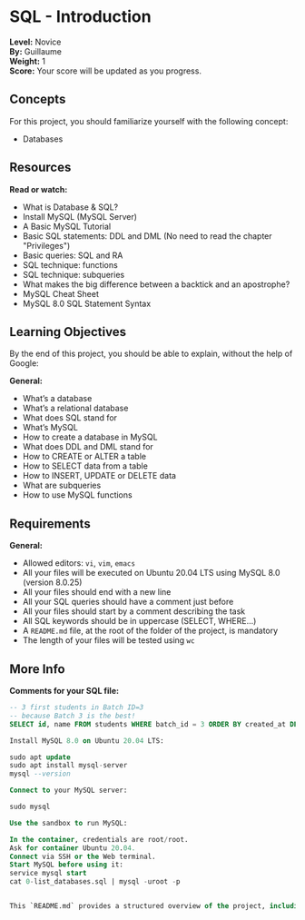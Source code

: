 # SQL - Introduction

**Level:** Novice  
**By:** Guillaume  
**Weight:** 1  
**Score:** Your score will be updated as you progress.

## Concepts
For this project, you should familiarize yourself with the following concept:
- Databases

## Resources
**Read or watch:**
- What is Database & SQL?
- Install MySQL (MySQL Server)
- A Basic MySQL Tutorial
- Basic SQL statements: DDL and DML (No need to read the chapter "Privileges")
- Basic queries: SQL and RA
- SQL technique: functions
- SQL technique: subqueries
- What makes the big difference between a backtick and an apostrophe?
- MySQL Cheat Sheet
- MySQL 8.0 SQL Statement Syntax

## Learning Objectives
By the end of this project, you should be able to explain, without the help of Google:

**General:**
- What’s a database
- What’s a relational database
- What does SQL stand for
- What’s MySQL
- How to create a database in MySQL
- What does DDL and DML stand for
- How to CREATE or ALTER a table
- How to SELECT data from a table
- How to INSERT, UPDATE or DELETE data
- What are subqueries
- How to use MySQL functions

## Requirements
**General:**
- Allowed editors: `vi`, `vim`, `emacs`
- All your files will be executed on Ubuntu 20.04 LTS using MySQL 8.0 (version 8.0.25)
- All your files should end with a new line
- All your SQL queries should have a comment just before
- All your files should start by a comment describing the task
- All SQL keywords should be in uppercase (SELECT, WHERE...)
- A `README.md` file, at the root of the folder of the project, is mandatory
- The length of your files will be tested using `wc`

## More Info
**Comments for your SQL file:**
```sql
-- 3 first students in Batch ID=3
-- because Batch 3 is the best!
SELECT id, name FROM students WHERE batch_id = 3 ORDER BY created_at DESC LIMIT 3;

Install MySQL 8.0 on Ubuntu 20.04 LTS:

sudo apt update
sudo apt install mysql-server
mysql --version

Connect to your MySQL server:

sudo mysql

Use the sandbox to run MySQL:

In the container, credentials are root/root.
Ask for container Ubuntu 20.04.
Connect via SSH or the Web terminal.
Start MySQL before using it:
service mysql start
cat 0-list_databases.sql | mysql -uroot -p


This `README.md` provides a structured overview of the project, including learning objectives, resources, and setup instructions. Modify the links in the resources section to point to the actual content you wish the students to read or watch.